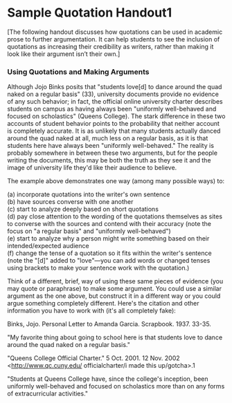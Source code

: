 # Sample Quotation Handout1

[The following handout discusses how quotations can be used in academic prose to further argumentation.  It can help students to see the inclusion of quotations as increasing their credibility as writers, rather than making it look like their argument isn’t their own.]

### Using Quotations and Making Arguments

Although Jojo Binks posits that "students love[d] to dance around the quad naked on a regular basis" (33), university documents provide no evidence of any such behavior; in fact, the official online university charter describes students on campus as having always been "uniformly well-behaved and focused on scholastics" (Queens College). The stark difference in these two accounts of student behavior points to the probability that neither account is completely accurate. It is as unlikely that many students actually danced around the quad naked at all, much less on a regular basis, as it is that students here have always been "uniformly well-behaved." The reality is probably somewhere in between these two arguments, but for the people writing the documents, this may be both the truth as they see it and the image of university life they'd like their audience to believe.

The example above demonstrates one way (among many possible ways) to:

(a) incorporate quotations into the writer's own sentence  
(b) have sources converse with one another  
(c) start to analyze deeply based on short quotations  
(d) pay close attention to the wording of the quotations themselves as sites to converse with the sources and contend with their accuracy (note the focus on "a regular basis" and "uniformly well-behaved")  
(e) start to analyze why a person might write something based on their intended/expected audience  
(f) change the tense of a quotation so it fits within the writer's sentence (note the "[d]" added to "love"—you can add words or changed tenses using brackets to make your sentence work with the quotation.)  

Think of a different, brief, way of using these same pieces of evidence (you may quote or paraphrase) to make some argument. You could use a similar argument as the one above, but construct it in a different way or you could argue something completely different. Here's the citation and other information you have to work with (it's all completely fake):

Binks, Jojo. Personal Letter to Amanda Garcia. Scrapbook. 1937. 33-35.

"My favorite thing about going to school here is that students love to dance around the quad naked on a regular basis."

"Queens College Official Charter." 5 Oct. 2001. 12 Nov. 2002 <http://www.qc.cuny.edu/ officialcharter/i made this up/gotcha>.1

"Students at Queens College have, since the college's inception, been uniformly well-behaved and focused on scholastics more than on any forms of extracurricular activities."

